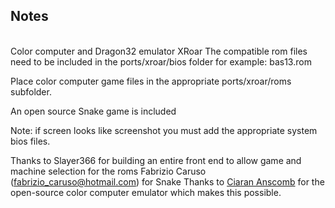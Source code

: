 ## Notes
<br/>
Color computer and Dragon32 emulator XRoar
The compatible rom files need to be included in the ports/xroar/bios folder for example: bas13.rom 

Place color computer game files in the appropriate ports/xroar/roms subfolder.

An open source Snake game is included

Note: if screen looks like screenshot you must add the appropriate system bios files.

Thanks to 
Slayer366 for building an entire front end to allow game and machine selection for the roms
Fabrizio Caruso (fabrizio_caruso@hotmail.com) for Snake 
Thanks to [Ciaran Anscomb](https://www.6809.org.uk/xroar/) for the open-source color computer emulator which makes this possible.
<br/>
